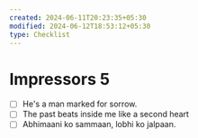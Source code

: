 ```yaml
---
created: 2024-06-11T20:23:35+05:30
modified: 2024-06-12T18:53:12+05:30
type: Checklist
---
```


# Impressors 5

- [ ] He's a man marked for sorrow.
- [ ] The past beats inside me like a second heart
- [ ] Abhimaani ko sammaan, lobhi ko jalpaan.
